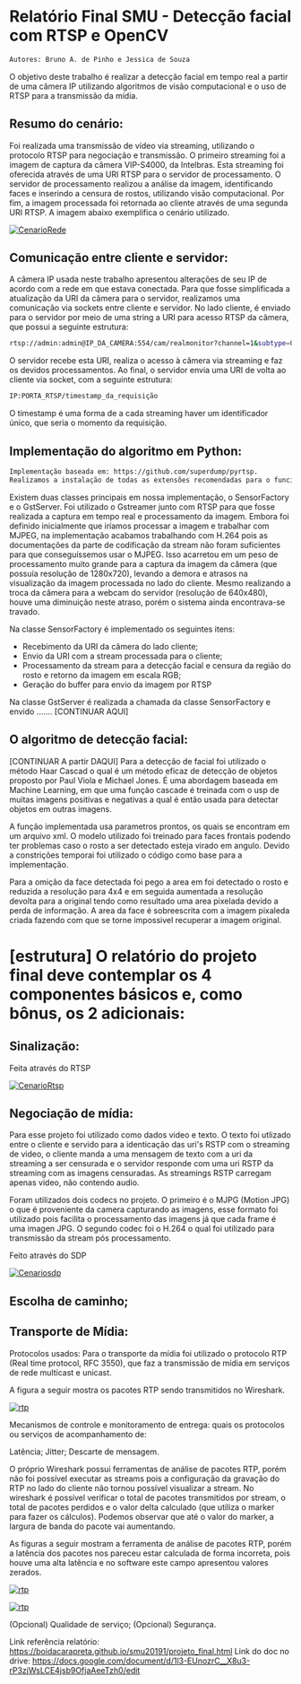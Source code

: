 # Relatório Final SMU - Detecção facial com RTSP e OpenCV

```sh
Autores: Bruno A. de Pinho e Jessica de Souza
```

O objetivo deste trabalho é realizar a detecção facial em tempo real a partir de uma câmera IP utilizando algoritmos de visão computacional e o uso de RTSP para a transmissão da mídia.

## Resumo do cenário:
Foi realizada uma transmissão de vídeo via streaming, utilizando o protocolo RTSP para negociação e transmissão. O primeiro streaming foi a imagem de captura da câmera VIP-S4000, da Intelbras. Esta streaming foi oferecida através de uma URI RTSP para o servidor de processamento. O servidor de processamento realizou a análise da imagem, identificando faces e inserindo a censura de rostos, utilizando visão computacional. Por fim, a imagem processada foi retornada ao cliente através de uma segunda URI RTSP. A imagem abaixo exemplifica o cenário utilizado.
 

[![CenarioRede](https://github.com/jessicasouzajds/SMU/blob/face_detect/Images/cenario.png)](https://github.com/jessicasouzajds/SMU/blob/face_detect/Images/cenario.png) 
 
## Comunicação entre cliente e servidor:

A câmera IP usada neste trabalho apresentou alterações de seu IP de acordo com a rede em que estava conectada. Para que fosse simplificada a atualização da URI da câmera para o servidor, realizamos uma comunicação via sockets entre cliente e servidor. No lado cliente, é enviado para o servidor por meio de uma string a URI para acesso RTSP da câmera, que possui a seguinte estrutura:

```sh
rtsp://admin:admin@IP_DA_CAMERA:554/cam/realmonitor?channel=1&subtype=0
```
O servidor recebe esta URI, realiza o acesso à câmera via streaming e faz os devidos processamentos. Ao final, o servidor envia uma URI de volta ao cliente via socket, com a seguinte estrutura:

```sh
IP:PORTA_RTSP/timestamp_da_requisição
```
O timestamp é uma forma de a cada streaming haver um identificador único, que seria o momento da requisição.

## Implementação do algoritmo em Python:

```sh
Implementação baseada em: https://github.com/superdump/pyrtsp.
Realizamos a instalação de todas as extensões recomendadas para o funcionamento do programa.
```

Existem duas classes principais em nossa implementação, o SensorFactory e o GstServer. Foi utilizado o Gstreamer junto com RTSP para que fosse realizada a captura em tempo real e processamento da imagem. Embora foi definido inicialmente que iríamos processar a imagem e trabalhar com MJPEG, na implementação acabamos trabalhando com H.264 pois as documentações da parte de codificação da stream não foram suficientes para que conseguíssemos usar o MJPEG. Isso acarretou em um peso de processamento muito grande para a captura da imagem da câmera (que possuía resolução de 1280x720), levando a demora e atrasos na visualização da imagem processada no lado do cliente. Mesmo realizando a troca da câmera para a webcam do servidor (resolução de 640x480), houve uma diminuição neste atraso, porém o sistema ainda encontrava-se travado.

Na classe SensorFactory é implementado os seguintes itens:
- Recebimento da URI da câmera do lado cliente;
- Envio da URI com a stream processada para o cliente;
- Processamento da stream para a detecção facial e censura da região do rosto e retorno da imagem em escala RGB;
- Geração do buffer para envio da imagem por RTSP

Na classe GstServer é realizada a chamada da classe SensorFactory e envido ....... [CONTINUAR AQUI]


## O algoritmo de detecção facial:
[CONTINUAR A partir DAQUI]
Para a detecção de facial foi utilizado o método Haar Cascad o qual é um método eficaz de detecção de objetos proposto por Paul Viola e Michael Jones. É uma abordagem baseada em Machine Learning, em que uma função cascade é treinada com o usp de muitas imagens positivas e negativas a qual é então usada para detectar objetos em outras imagens.

A função implementada usa parametros prontos, os quais se encontram em um arquivo xml. O modelo utilizado foi treinado para faces frontais podendo ter problemas caso o rosto a ser detectado esteja virado em angulo. Devido a constrições temporai foi utilizado o código como base para a implementação.

Para a omição da face detectada foi pego a area em foi detectado o rosto e reduzida a resolução para 4x4 e em seguida aumentada a resolução devolta para a original tendo como resultado uma area pixelada devido a perda de informação. A area da face é sobreescrita com a imagem pixaleda criada fazendo com que se torne impossivel recuperar a imagem original.


# [estrutura] O relatório do projeto final deve contemplar os 4 componentes básicos e, como bônus, os 2 adicionais:

## Sinalização:
Feita através do RTSP

[![CenarioRtsp](https://github.com/jessicasouzajds/SMU/blob/face_detect/Images/wire-rtsp.PNG)](https://github.com/jessicasouzajds/SMU/blob/face_detect/Images/wire-rtsp.PNG) 

## Negociação de mídia:
Para esse projeto foi utilizado como dados video e texto. O texto foi utlizado entre o cliente e servido para a identicação das uri's RSTP com o streaming de video, o cliente manda a uma mensagem de texto com a uri da streaming a ser censurada e o servidor responde com uma uri RSTP da streaming com as imagens censuradas. As streamings RSTP carregam apenas video, não contendo audio.

Foram utilizados dois codecs no projeto. O primeiro é o MJPG (Motion JPG) o que é proveniente da camera capturando as imagens, esse formato foi utilizado pois facilita o processamento das imagens já que cada frame é uma imagen JPG. O segundo codec foi o H.264 o qual foi utilizado para transmissão da stream pós processamento.

Feito através do SDP

[![Cenariosdp](https://github.com/jessicasouzajds/SMU/blob/face_detect/Images/wire-sdp.PNG)](https://github.com/jessicasouzajds/SMU/blob/face_detect/Images/wire-sdp.PNG) 


## Escolha de caminho;

## Transporte de Mídia:

Protocolos usados: Para o transporte da mídia foi utilizado o protocolo RTP (Real time protocol, RFC 3550), que faz a transmissão de mídia em serviços de rede multicast e unicast.

 A figura a seguir mostra os pacotes RTP sendo transmitidos no Wireshark.

[![rtp](https://github.com/jessicasouzajds/SMU/blob/face_detect/Images/rtp.PNG)](https://github.com/jessicasouzajds/SMU/blob/face_detect/Images/rtp.PNG) 

Mecanismos de controle e monitoramento de entrega: quais os protocolos ou serviços de acompanhamento de:

Latência;
 Jitter; Descarte de mensagem.


O próprio Wireshark possui ferramentas de análise de pacotes RTP, porém não foi possível executar as streams pois a configuração da gravação do RTP no lado do cliente não tornou possível visualizar a stream. No wireshark é possível verificar o total de pacotes transmitidos por stream, o total de pacotes perdidos e o valor delta calculado (que utiliza o marker para fazer os cálculos). Podemos observar que até o valor do marker, a largura de banda do pacote vai aumentando.

As figuras a seguir mostram a ferramenta de análise de pacotes RTP, porém a latência dos pacotes nos pareceu estar calculada de forma incorreta, pois houve uma alta latência e no software este campo apresentou valores zerados.


[![rtp](https://github.com/jessicasouzajds/SMU/blob/face_detect/Images/wire-rtp1.PNG)](https://github.com/jessicasouzajds/SMU/blob/face_detect/Images/rtp.PNG) 


[![rtp](https://github.com/jessicasouzajds/SMU/blob/face_detect/Images/wire-rtp2.PNG)](https://github.com/jessicasouzajds/SMU/blob/face_detect/Images/rtp.PNG) 













(Opcional) Qualidade de serviço;
(Opcional) Segurança.

Link referência relatório: https://boidacarapreta.github.io/smu20191/projeto_final.html
Link do doc no drive: https://docs.google.com/document/d/1l3-EUnozrC__X8u3-rP3zjWsLCE4jsb9OfjaAeeTzh0/edit
